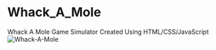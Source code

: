 # Whack_A_Mole
Whack A Mole Game Simulator
Created Using HTML/CSS/JavaScript
![Whack-A-Mole](https://user-images.githubusercontent.com/78149480/136674813-d161588b-4822-4d0b-a9c5-43de171bd748.png)
